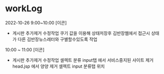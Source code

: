 # workLog

2022-10-26
9:00~10:00
[이콘]
* 게시판 추가제거 수정작업
 쿠기 값을 이용해 상태저장후 김반장웹에서 접근시 상태가 다른 김반장뉴스레터와 구별할수있도록 작업
 
10:00 ~ 11:00 
[이콘]
* 게시판 추가제거 수정작업
 셀렉트 분류 input탭 에서 서비스중지된 사이트 제거
 head.jsp 에서 양양 제거
 셀렉트 input 분류탭 위치 
